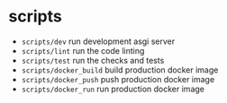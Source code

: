 # scripts

- `scripts/dev` run development asgi server
- `scripts/lint` run the code linting
- `scripts/test` run the checks and tests
- `scripts/docker_build` build production docker image
- `scripts/docker_push` push production docker image
- `scripts/docker_run` run production docker image
